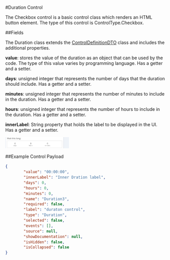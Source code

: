 #Duration Control

The Checkbox control is a basic control class which renders an HTML button element. The type of this control is ControlType.Checkbox.

##Fields

The Duration class extends the [ControlDefinitionDTO](/Docs/Docs/ForDevelopers/Objects/DataTransfer/ControlDefinitinDTO.md) class and includes the additional properties.

__value__: stores the value of the duration as an object that can be used by the code. The type of this value varies by programming language. Has a getter and a setter.

__days__: unsigned integer that represents the number of days that the duration should include. Has a getter and a setter.

__minutes__: unsigned integer that represents the number of minutes to include in the duration. Has a getter and a setter.

__hours__: unsigned integer that represents the number of hours to include in the duration. Has a getter and a setter.

__innerLabel__: String property that holds the label to be displayed in the UI. Has a getter and a setter.

<img src="images/duration.PNG" width="200" alt="Duration UI"/>

##Example Control Payload
```json
{    
        "value": "00:00:00",
        "innerLabel": "Inner Dration label",
        "days": 0,
        "hours": 0,
        "minutes": 0,
        "name": "Duration3",
        "required": false,
        "label": "duraton control",
        "type": "Duration",
        "selected": false,
        "events": [],
        "source": null,
        "showDocumentation": null,
        "isHidden": false,
        "isCollapsed": false
}
```
